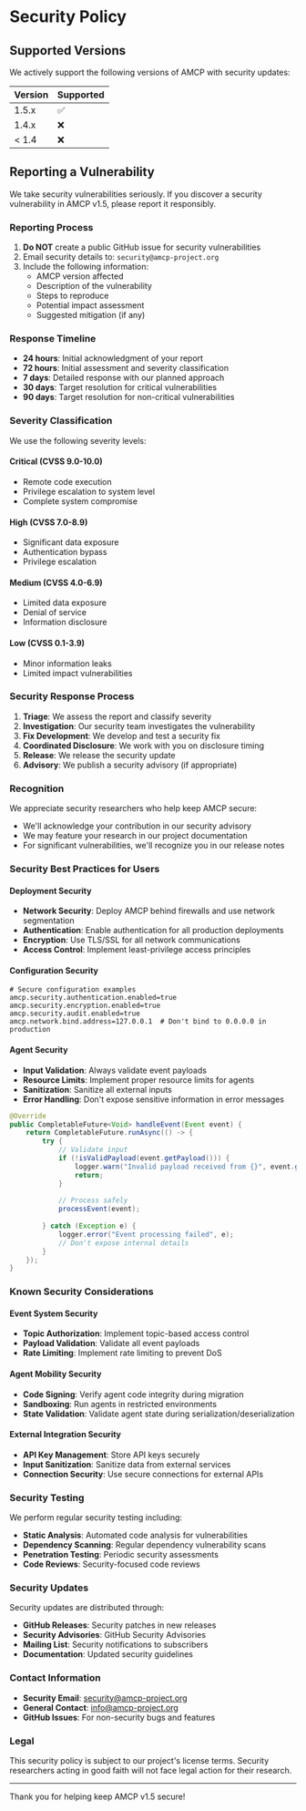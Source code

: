 # Security Policy

## Supported Versions

We actively support the following versions of AMCP with security updates:

| Version | Supported          |
| ------- | ------------------ |
| 1.5.x   | :white_check_mark: |
| 1.4.x   | :x:                |
| < 1.4   | :x:                |

## Reporting a Vulnerability

We take security vulnerabilities seriously. If you discover a security vulnerability in AMCP v1.5, please report it responsibly.

### Reporting Process

1. **Do NOT** create a public GitHub issue for security vulnerabilities
2. Email security details to: `security@amcp-project.org`
3. Include the following information:
   - AMCP version affected
   - Description of the vulnerability
   - Steps to reproduce
   - Potential impact assessment
   - Suggested mitigation (if any)

### Response Timeline

- **24 hours**: Initial acknowledgment of your report
- **72 hours**: Initial assessment and severity classification
- **7 days**: Detailed response with our planned approach
- **30 days**: Target resolution for critical vulnerabilities
- **90 days**: Target resolution for non-critical vulnerabilities

### Severity Classification

We use the following severity levels:

#### Critical (CVSS 9.0-10.0)
- Remote code execution
- Privilege escalation to system level
- Complete system compromise

#### High (CVSS 7.0-8.9)
- Significant data exposure
- Authentication bypass
- Privilege escalation

#### Medium (CVSS 4.0-6.9)
- Limited data exposure
- Denial of service
- Information disclosure

#### Low (CVSS 0.1-3.9)
- Minor information leaks
- Limited impact vulnerabilities

### Security Response Process

1. **Triage**: We assess the report and classify severity
2. **Investigation**: Our security team investigates the vulnerability
3. **Fix Development**: We develop and test a security fix
4. **Coordinated Disclosure**: We work with you on disclosure timing
5. **Release**: We release the security update
6. **Advisory**: We publish a security advisory (if appropriate)

### Recognition

We appreciate security researchers who help keep AMCP secure:

- We'll acknowledge your contribution in our security advisory
- We may feature your research in our project documentation
- For significant vulnerabilities, we'll recognize you in our release notes

### Security Best Practices for Users

#### Deployment Security

- **Network Security**: Deploy AMCP behind firewalls and use network segmentation
- **Authentication**: Enable authentication for all production deployments
- **Encryption**: Use TLS/SSL for all network communications
- **Access Control**: Implement least-privilege access principles

#### Configuration Security

```properties
# Secure configuration examples
amcp.security.authentication.enabled=true
amcp.security.encryption.enabled=true
amcp.security.audit.enabled=true
amcp.network.bind.address=127.0.0.1  # Don't bind to 0.0.0.0 in production
```

#### Agent Security

- **Input Validation**: Always validate event payloads
- **Resource Limits**: Implement proper resource limits for agents
- **Sanitization**: Sanitize all external inputs
- **Error Handling**: Don't expose sensitive information in error messages

```java
@Override
public CompletableFuture<Void> handleEvent(Event event) {
    return CompletableFuture.runAsync(() -> {
        try {
            // Validate input
            if (!isValidPayload(event.getPayload())) {
                logger.warn("Invalid payload received from {}", event.getSender());
                return;
            }
            
            // Process safely
            processEvent(event);
            
        } catch (Exception e) {
            logger.error("Event processing failed", e);
            // Don't expose internal details
        }
    });
}
```

### Known Security Considerations

#### Event System Security

- **Topic Authorization**: Implement topic-based access control
- **Payload Validation**: Validate all event payloads
- **Rate Limiting**: Implement rate limiting to prevent DoS

#### Agent Mobility Security

- **Code Signing**: Verify agent code integrity during migration
- **Sandboxing**: Run agents in restricted environments
- **State Validation**: Validate agent state during serialization/deserialization

#### External Integration Security

- **API Key Management**: Store API keys securely
- **Input Sanitization**: Sanitize data from external services
- **Connection Security**: Use secure connections for external APIs

### Security Testing

We perform regular security testing including:

- **Static Analysis**: Automated code analysis for vulnerabilities
- **Dependency Scanning**: Regular dependency vulnerability scans
- **Penetration Testing**: Periodic security assessments
- **Code Reviews**: Security-focused code reviews

### Security Updates

Security updates are distributed through:

- **GitHub Releases**: Security patches in new releases
- **Security Advisories**: GitHub Security Advisories
- **Mailing List**: Security notifications to subscribers
- **Documentation**: Updated security guidelines

### Contact Information

- **Security Email**: security@amcp-project.org
- **General Contact**: info@amcp-project.org
- **GitHub Issues**: For non-security bugs and features

### Legal

This security policy is subject to our project's license terms. Security researchers acting in good faith will not face legal action for their research.

---

Thank you for helping keep AMCP v1.5 secure!